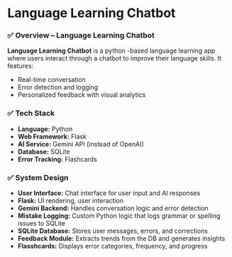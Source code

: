 # Language Learning Chatbot


### ✅  Overview – Language Learning Chatbot

**Language Learning Chatbot** is a python -based language learning app where users interact through a chatbot to improve their language skills. It features:
- Real-time conversation
- Error detection and logging
- Personalized feedback with visual analytics


### ✅ Tech Stack

- **Language:** Python  
- **Web Framework:** Flask  
- **AI Service:** Gemini API (instead of OpenAI)  
- **Database:** SQLite  
- **Error Tracking:** Flashcards


### ✅ System Design

- **User Interface:** Chat interface for user input and AI responses  
- **Flask:** UI rendering, user interaction  
- **Gemini Backend:** Handles conversation logic and error detection  
- **Mistake Logging:** Custom Python logic that logs grammar or spelling issues to SQLite  
- **SQLite Database:** Stores user messages, errors, and corrections  
- **Feedback Module:** Extracts trends from the DB and generates insights  
- **Flasshcards:** Displays error categories, frequency, and progress
